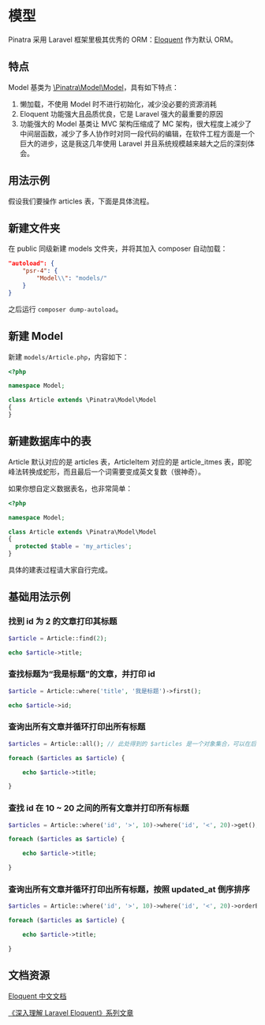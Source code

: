 # 模型

Pinatra 采用 Laravel 框架里极其优秀的 ORM：[Eloquent](https://github.com/Illuminate/Database/) 作为默认 ORM。

## 特点

Model 基类为 [\Pinatra\Model\Model](https://github.com/Pinatra/Pinatra/blob/master/src/Model/Model.php)，具有如下特点：

1. 懒加载，不使用 Model 时不进行初始化，减少没必要的资源消耗
2. Eloquent 功能强大且品质优良，它是 Laravel 强大的最重要的原因
3. 功能强大的 Model 基类让 MVC 架构压缩成了 MC 架构，很大程度上减少了中间层函数，减少了多人协作时对同一段代码的编辑，在软件工程方面是一个巨大的进步，这是我这几年使用 Laravel 并且系统规模越来越大之后的深刻体会。

## 用法示例

假设我们要操作 articles 表，下面是具体流程。

## 新建文件夹

在 public 同级新建 models 文件夹，并将其加入 composer 自动加载：

```json
"autoload": {
    "psr-4": {
        "Model\\": "models/"
    }
}
```

之后运行 `composer dump-autoload`。

## 新建 Model

新建 `models/Article.php`，内容如下：

```php
<?php

namespace Model;

class Article extends \Pinatra\Model\Model
{
}
```

## 新建数据库中的表

Article 默认对应的是 articles 表，ArticleItem 对应的是 article_itmes 表，即驼峰法转换成蛇形，而且最后一个词需要变成英文复数（很神奇）。

如果你想自定义数据表名，也非常简单：

```php
<?php

namespace Model;

class Article extends \Pinatra\Model\Model
{
  protected $table = 'my_articles';
}
```

具体的建表过程请大家自行完成。

## 基础用法示例

### 找到 id 为 2 的文章打印其标题

```php
$article = Article::find(2);

echo $article->title;
```

### 查找标题为“我是标题”的文章，并打印 id

```php
$article = Article::where('title', '我是标题')->first();

echo $article->id;
```

### 查询出所有文章并循环打印出所有标题

```php
$articles = Article::all(); // 此处得到的 $articles 是一个对象集合，可以在后面加上 '->toArray()' 变成多维数组。

foreach ($articles as $article) {

    echo $article->title;

}
```

### 查找 id 在 10 ~ 20 之间的所有文章并打印所有标题

```php
$articles = Article::where('id', '>', 10)->where('id', '<', 20)->get();

foreach ($articles as $article) {

    echo $article->title;

}
```

### 查询出所有文章并循环打印出所有标题，按照 updated_at 倒序排序

```php
$articles = Article::where('id', '>', 10)->where('id', '<', 20)->orderBy('updated_at', 'desc')->get();

foreach ($articles as $article) {

    echo $article->title;

}
```

## 文档资源

[Eloquent 中文文档](https://laravel-china.org/docs/laravel/5.6/eloquent/1403)

[《深入理解 Laravel Eloquent》系列文章](https://lvwenhan.com/laravel/421.html)